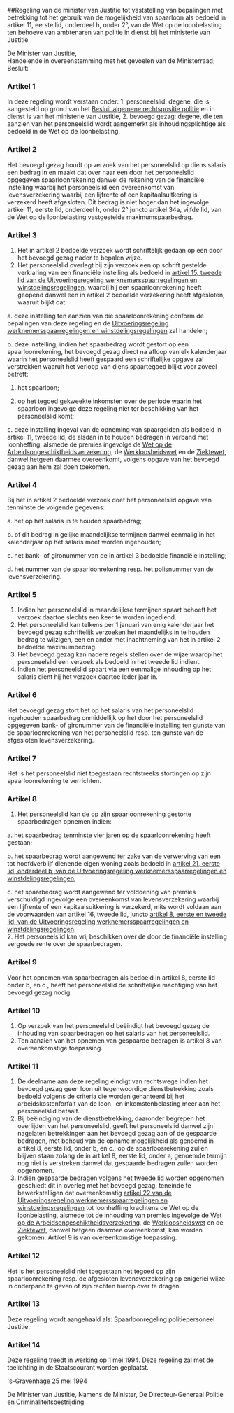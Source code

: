 <meta http-equiv='Content-Type' content='text/html; charset=utf-8' />

##Regeling van de minister van Justitie tot vaststelling van bepalingen met betrekking tot het gebruik van de mogelijkheid van spaarloon als bedoeld in artikel 11, eerste lid, onderdeel h, onder 2°, van de Wet op de loonbelasting ten behoeve van ambtenaren van politie in dienst bij het ministerie van Justitie

De Minister van Justitie,  
Handelende in overeenstemming met het gevoelen van de Ministerraad;
Besluit:    

### Artikel  1  

In deze regeling wordt verstaan onder: 1. personeelslid:  degene, die is aangesteld op grond van het [Besluit algemene rechtspositie politie](../../../../../AMvB/besluit/algemene/rechtspositie/politie/BWBR0006516/README.md) en in dienst is van het ministerie van Justitie,  2. bevoegd gezag:   degene, die ten aanzien van het personeelslid wordt aangemerkt als inhoudingsplichtige als bedoeld in de Wet op de loonbelasting.   

### Artikel  2  

Het bevoegd gezag houdt op verzoek van het personeelslid op diens salaris een bedrag in en maakt dat over naar een door het personeelslid opgegeven spaarloonrekening danwel de rekening van de financiële instelling waarbij het personeelslid een overeenkomst van levensverzekering waarbij een lijfrente of een kapitaalsuitkering is verzekerd heeft afgesloten. Dit bedrag is niet hoger dan het ingevolge artikel 11, eerste lid, onderdeel h, onder 2° juncto artikel 34a, vijfde lid, van de Wet op de loonbelasting vastgestelde maximumspaarbedrag. 

### Artikel  3  

1.  Het in artikel 2 bedoelde verzoek wordt schriftelijk gedaan op een door het bevoegd gezag nader te bepalen wijze.   
2.  Het personeelslid overlegt bij zijn verzoek een op schrift gestelde verklaring van een financiële instelling als bedoeld in [artikel 15, tweede lid van de Uitvoeringsregeling werknemersspaarregelingen en winstdelingsregelingen](../../../../../ministeriele-regeling/uitvoeringsregeling/werknemersspaarregelingen/en/winstdelingsregelingen/BWBR0006305/README.md), waarbij hij een spaarloonrekening heeft geopend danwel een in artikel 2 bedoelde verzekering heeft afgesloten, waaruit blijkt dat: 

a. deze instelling ten aanzien van die spaarloonrekening conform de bepalingen van deze regeling en de [Uitvoeringsregeling werknemersspaarregelingen en winstdelingsregelingen](../../../../../ministeriele-regeling/uitvoeringsregeling/werknemersspaarregelingen/en/winstdelingsregelingen/BWBR0006305/README.md) zal handelen; 

b. deze instelling, indien het spaarbedrag wordt gestort op een spaarloonrekening, het bevoegd gezag direct na afloop van elk kalenderjaar waarin het personeelslid heeft gespaard een schriftelijke opgave zal verstrekken waaruit het verloop van diens spaartegoed blijkt voor zoveel betreft:  

1. het spaarloon; 

2. op het tegoed gekweekte inkomsten over de periode waarin het spaarloon ingevolge deze regeling niet ter beschikking van het personeelslid komt;  

c. deze instelling ingeval van de opneming van spaargelden als bedoeld in artikel 11, tweede lid, de alsdan in te houden bedragen in verband met loonheffing, alsmede de premies ingevolge de [Wet op de Arbeidsongeschiktheidsverzekering](../../../../../wet/werkloosheidswet/BWBR0004045/README.md), de [Werkloosheidswet](../../../../../wet/werkloosheidswet/BWBR0004045/README.md) en de [Ziektewet](../../../../../wet/ziektewet/BWBR0001888/README.md), danwel hetgeen daarmee overeenkomt, volgens opgave van het bevoegd gezag aan hem zal doen toekomen.   

### Artikel  4  

Bij het in artikel 2 bedoelde verzoek doet het personeelslid opgave van tenminste de volgende gegevens: 

a. het op het salaris in te houden spaarbedrag; 

b. of dit bedrag in gelijke maandelijkse termijnen danwel eenmalig in het kalenderjaar op het salaris moet worden ingehouden; 

c. het bank- of gironummer van de in artikel 3 bedoelde financiële instelling; 

d. het nummer van de spaarloonrekening resp. het polisnummer van de levensverzekering.  

### Artikel  5  

1.  Indien het personeelslid in maandelijkse termijnen spaart behoeft het verzoek daartoe slechts een keer te worden ingediend.   
2.  Het personeelslid kan telkens per 1 januari van enig kalenderjaar het bevoegd gezag schriftelijk verzoeken het maandelijks in te houden bedrag te wijzigen, een en ander met inachtneming van het in artikel 2 bedoelde maximumbedrag.   
3.  Het bevoegd gezag kan nadere regels stellen over de wijze waarop het personeelslid een verzoek als bedoeld in het tweede lid indient.   
4.  Indien het personeelslid spaart via een eenmalige inhouding op het salaris dient hij het verzoek daartoe ieder jaar in.  

### Artikel  6  

Het bevoegd gezag stort het op het salaris van het personeelslid ingehouden spaarbedrag onmiddellijk op het door het personeelslid opgegeven bank- of gironummer van de financiële instelling ten gunste van de spaarloonrekening van het personeelslid resp. ten gunste van de afgesloten levensverzekering. 

### Artikel  7  

Het is het personeelslid niet toegestaan rechtstreeks stortingen op zijn spaarloonrekening te verrichten. 

### Artikel  8  

1.  Het personeelslid kan de op zijn spaarloonrekening gestorte spaarbedragen opnemen indien: 

a. het spaarbedrag tenminste vier jaren op de spaarloonrekening heeft gestaan; 

b. het spaarbedrag wordt aangewend ter zake van de verwerving van een tot hoofdverblijf dienende eigen woning zoals bedoeld in [artikel 21, eerste lid, onderdeel b, van de Uitvoeringsregeling werknemersspaarregelingen en winstdelingsregelingen](../../../../../ministeriele-regeling/uitvoeringsregeling/werknemersspaarregelingen/en/winstdelingsregelingen/BWBR0006305/README.md); 

c. het spaarbedrag wordt aangewend ter voldoening van premies verschuldigd ingevolge een overeenkomst van levensverzekering waarbij een lijfrente of een kapitaalsuitkering is verzekerd, mits wordt voldaan aan de voorwaarden van artikel 16, tweede lid, juncto [artikel 8, eerste en tweede lid, van de Uitvoeringsregeling werknemersspaarregelingen en winstdelingsregelingen](../../../../../ministeriele-regeling/uitvoeringsregeling/werknemersspaarregelingen/en/winstdelingsregelingen/BWBR0006305/README.md).    
2.  Het personeelslid kan vrij beschikken over de door de financiële instelling vergoede rente over de spaarbedragen.  

### Artikel  9  

Voor het opnemen van spaarbedragen als bedoeld in artikel 8, eerste lid onder b, en c., heeft het personeelslid de schriftelijke machtiging van het bevoegd gezag nodig. 

### Artikel  10  

1.  Op verzoek van het personeelslid beëindigt het bevoegd gezag de inhouding van spaarbedragen op het salaris van het personeelslid.   
2.  Ten aanzien van het opnemen van gespaarde bedragen is artikel 8 van overeenkomstige toepassing.  

### Artikel  11  

1.  De deelname aan deze regeling eindigt van rechtswege indien het bevoegd gezag geen loon uit tegenwoordige dienstbetrekking zoals bedoeld volgens de criteria die worden gehanteerd bij het arbeidskostenforfait van de loon- en inkomstenbelasting meer aan het personeelslid betaalt.   
2.  Bij beëindiging van de dienstbetrekking, daaronder begrepen het overlijden van het personeelslid, geeft het personeelslid danwel zijn nagelaten betrekkingen aan het bevoegd gezag aan of de gespaarde bedragen, met behoud van de opname mogelijkheid als genoemd in artikel 8, eerste lid, onder b, en c., op de spaarloosrekening zullen blijven staan zolang de in artikel 8, eerste lid, onder a, genoemde termijn nog niet is verstreken danwel dat gespaarde bedragen zullen worden opgenomen.   
3.  Indien gespaarde bedragen volgens het tweede lid worden opgenomen geschiedt dit in overleg met het bevoegd gezag, teneinde te bewerkstelligen dat overeenkomstig [artikel 22 van de Uitvoeringsregeling werknemersspaarregelingen en winstdelingsregelingen](../../../../../ministeriele-regeling/uitvoeringsregeling/werknemersspaarregelingen/en/winstdelingsregelingen/BWBR0006305/README.md) tot loonheffing krachtens de Wet op de loonbelasting, alsmede tot de inhouding van premies ingevolge de [Wet op de Arbeidsongeschiktheidsverzekering](../../../../../wet/werkloosheidswet/BWBR0004045/README.md), de [Werkloosheidswet](../../../../../wet/werkloosheidswet/BWBR0004045/README.md) en de [Ziektewet](../../../../../wet/ziektewet/BWBR0001888/README.md), danwel hetgeen daarmee overeenkomst, kan worden gekomen. Artikel 9 is van overeenkomstige toepassing.  

### Artikel  12  

Het is het personeelslid niet toegestaan het tegoed op zijn spaarloonrekening resp. de afgesloten levensverzekering op enigerlei wijze in onderpand te geven of zijn rechten hierop over te dragen. 

### Artikel  13  

Deze regeling wordt aangehaald als: Spaarloonregeling politiepersoneel Justitie. 

### Artikel  14  

Deze regeling treedt in werking op 1 mei 1994. Deze regeling zal met de toelichting in de Staatscourant worden geplaatst. 

's-Gravenhage 
25 mei 1994    

De 
Minister van Justitie, Namens de Minister, De 
Directeur-Generaal Politie en Criminaliteitsbestrijding    
